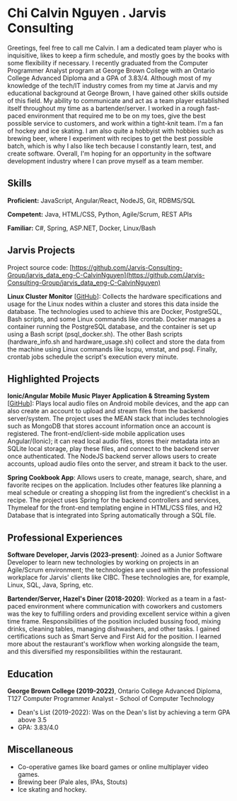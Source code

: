 # Chi Calvin Nguyen . Jarvis Consulting

Greetings, feel free to call me Calvin. I am a dedicated team player who is inquisitive, likes to keep a firm schedule, and mostly goes by the books with some flexibility if necessary. I recently graduated from the Computer Programmer Analyst program at George Brown College with an Ontario College Advanced Diploma and a GPA of 3.83/4. Although most of my knowledge of the tech/IT industry comes from my time at Jarvis and my educational background at George Brown, I have gained other skills outside of this field. My ability to communicate and act as a team player established itself throughout my time as a bartender/server. I worked in a rough fast-paced environment that required me to be on my toes, give the best possible service to customers, and work within a tight-knit team. I'm a fan of hockey and ice skating. I am also quite a hobbyist with hobbies such as brewing beer, where I experiment with recipes to get the best possible batch, which is why I also like tech because I constantly learn, test, and create software. Overall, I'm hoping for an opportunity in the software development industry where I can prove myself as a team member.

## Skills

**Proficient:** JavaScript, Angular/React, NodeJS, Git, RDBMS/SQL

**Competent:** Java, HTML/CSS, Python, Agile/Scrum, REST APIs

**Familiar:** C#, Spring, ASP.NET, Docker, Linux/Bash

## Jarvis Projects

Project source code: [https://github.com/Jarvis-Consulting-Group/jarvis_data_eng-C-CalvinNguyen](https://github.com/Jarvis-Consulting-Group/jarvis_data_eng-C-CalvinNguyen)


**Linux Cluster Monitor** [[GitHub](https://github.com/Jarvis-Consulting-Group/jarvis_data_eng-C-CalvinNguyen/tree/master/linux_sql)]: Collects the hardware specifications and usage for the Linux nodes within a cluster and stores this data inside the database. The technologies used to achieve this are Docker, PostgreSQL, Bash scripts, and some Linux commands like crontab. Docker manages a container running the PostgreSQL database, and the container is set up using a Bash script (psql_docker.sh). The other Bash scripts (hardware_info.sh and hardware_usage.sh) collect and store the data from the machine using Linux commands like lscpu, vmstat, and psql. Finally, crontab jobs schedule the script's execution every minute.


## Highlighted Projects
**Ionic/Angular Mobile Music Player Application & Streaming System** [[GitHub](https://github.com/jarviscanada/jarvis_profile_builder)]: Plays local audio files on Android mobile devices, and the app can also create an account to upload and stream files from the backend server/system. The project uses the MEAN stack that includes technologies such as MongoDB that stores account information once an account is registered. The front-end/client-side mobile application uses Angular/(Ionic); it can read local audio files, stores their metadata into an SQLite local storage, play these files, and connect to the backend server once authenticated. The NodeJS backend server allows users to create accounts, upload audio files onto the server, and stream it back to the user.

**Spring Cookbook App**: Allows users to create, manage, search, share, and favorite recipes on the application. Includes other features like planning a meal schedule or creating a shopping list from the ingredient's checklist in a recipe. The project uses Spring for the backend controllers and services, Thymeleaf for the front-end templating engine in HTML/CSS files, and H2 Database that is integrated into Spring automatically through a SQL file.


## Professional Experiences

**Software Developer, Jarvis (2023-present)**: Joined as a Junior Software Developer to learn new technologies by working on projects in an Agile/Scrum environment; the technologies are used within the professional workplace for Jarvis' clients like CIBC. These technologies are, for example, Linux, SQL, Java, Spring, etc.

**Bartender/Server, Hazel's Diner (2018-2020)**: Worked as a team in a fast-paced environment where communication with coworkers and customers was the key to fulfilling orders and providing excellent service within a given time frame. Responsibilities of the position included bussing food, mixing drinks, cleaning tables, managing dishwashers, and other tasks. I gained certifications such as Smart Serve and First Aid for the position. I learned more about the restaurant's workflow when working alongside the team, and this diversified my responsibilities within the restaurant.


## Education
**George Brown College (2019-2022)**, Ontario College Advanced Diploma, T127 Computer Programmer Analyst - School of Computer Technology
- Dean's List (2019-2022): Was on the Dean's list by achieving a term GPA above 3.5
- GPA: 3.83/4.0


## Miscellaneous
- Co-operative games like board games or online multiplayer video games.
- Brewing beer (Pale ales, IPAs, Stouts)
- Ice skating and hockey.